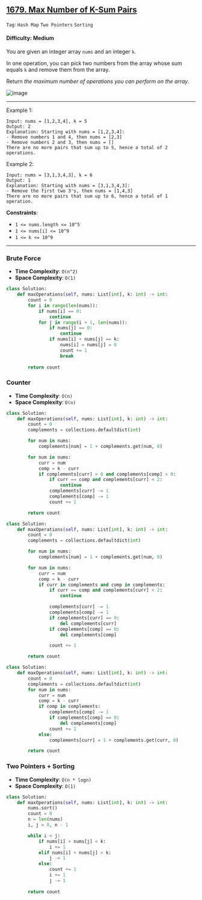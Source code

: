 ## [1679. Max Number of K-Sum Pairs](https://leetcode.com/problems/max-number-of-k-sum-pairs)

```Tag```: ```Hash Map``` ```Two Pointers``` ```Sorting```

#### Difficulty: Medium

You are given an integer array ```nums``` and an integer ```k```.

In one operation, you can pick two numbers from the array whose sum equals ```k``` and remove them from the array.

Return _the maximum number of operations you can perform on the array_.

![image](https://github.com/quananhle/Python/assets/35042430/6200e116-f17f-41ed-bc4d-9ec6738d8b77)

---

Example 1:
```
Input: nums = [1,2,3,4], k = 5
Output: 2
Explanation: Starting with nums = [1,2,3,4]:
- Remove numbers 1 and 4, then nums = [2,3]
- Remove numbers 2 and 3, then nums = []
There are no more pairs that sum up to 5, hence a total of 2 operations.
```

Example 2:
```
Input: nums = [3,1,3,4,3], k = 6
Output: 1
Explanation: Starting with nums = [3,1,3,4,3]:
- Remove the first two 3's, then nums = [1,4,3]
There are no more pairs that sum up to 6, hence a total of 1 operation.
```

__Constraints__:

- ```1 <= nums.length <= 10^5```
- ```1 <= nums[i] <= 10^9```
- ```1 <= k <= 10^9```

---

### Brute Force

- __Time Complexity__: ```O(n^2)```
- __Space Complexity__: ```O(1)```

```Python
class Solution:
    def maxOperations(self, nums: List[int], k: int) -> int:
        count = 0
        for i in range(len(nums)):
            if nums[i] == 0:
                continue
            for j in range(i + 1, len(nums)):
                if nums[j] == 0:
                    continue
                if nums[i] + nums[j] == k:
                    nums[i] = nums[j] = 0
                    count += 1
                    break
        
        return count
```

### Counter

- __Time Complexity__: ```O(n)```
- __Space Complexity__: ```O(n)```

```Python
class Solution:
    def maxOperations(self, nums: List[int], k: int) -> int:
        count = 0
        complements = collections.defaultdict(int)

        for num in nums:
            complements[num] = 1 + complements.get(num, 0)

        for num in nums:
            curr = num
            comp = k - curr
            if complements[curr] > 0 and complements[comp] > 0:
                if curr == comp and complements[curr] < 2:
                    continue
                complements[curr] -= 1
                complements[comp] -= 1
                count += 1

        return count
```

```Python
class Solution:
    def maxOperations(self, nums: List[int], k: int) -> int:
        count = 0
        complements = collections.defaultdict(int)

        for num in nums:
            complements[num] = 1 + complements.get(num, 0)

        for num in nums:
            curr = num
            comp = k - curr
            if curr in complements and comp in complements:
                if curr == comp and complements[curr] < 2:
                    continue

                complements[curr] -= 1
                complements[comp] -= 1
                if complements[curr] == 0:
                    del complements[curr]
                if complements[comp] == 0:
                    del complements[comp]

                count += 1

        return count
```

```Python
class Solution:
    def maxOperations(self, nums: List[int], k: int) -> int:
        count = 0
        complements = collections.defaultdict(int)
        for num in nums:
            curr = num
            comp = k - curr
            if comp in complements:
                complements[comp] -= 1
                if complements[comp] == 0:
                    del complements[comp]
                count += 1
            else:
                complements[curr] = 1 + complements.get(curr, 0)

        return count
```

### Two Pointers + Sorting

- __Time Complexity__: ```O(n * logn)```
- __Space Complexity__: ```O(1)```

```Python
class Solution:
    def maxOperations(self, nums: List[int], k: int) -> int:
        nums.sort()
        count = 0
        n = len(nums)
        i, j = 0, n - 1

        while i < j:
            if nums[i] + nums[j] < k:
                i += 1
            elif nums[i] + nums[j] > k:
                j -= 1
            else:
                count += 1
                i += 1
                j -= 1
            
        return count
```
